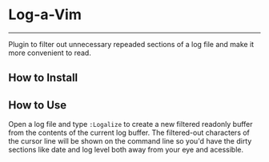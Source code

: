# Log-a-Vim
-------------

Plugin to filter out unnecessary repeaded sections of a log file and make it more convenient to read.

How to Install
--------------


How to Use
----------
Open a log file and type `:Logalize` to create a new filtered readonly buffer from the contents of the current log buffer.
The filtered-out characters of the cursor line will be shown on the command line so you'd have the dirty sections like date and log level both away from your eye and acessible.

